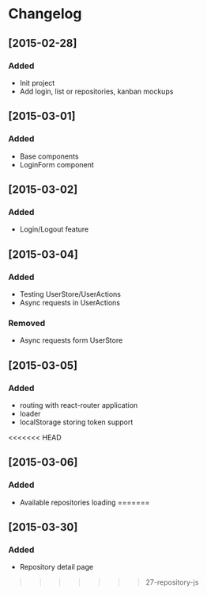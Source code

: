# Changelog

## [2015-02-28]

### Added

- Init project
- Add login, list or repositories, kanban mockups

## [2015-03-01]

### Added

- Base components
- LoginForm component


## [2015-03-02]

### Added

- Login/Logout feature

## [2015-03-04]

### Added

- Testing UserStore/UserActions
- Async requests in UserActions

### Removed

- Async requests form UserStore

## [2015-03-05]

### Added

- routing with react-router application
- loader
- localStorage storing token support

<<<<<<< HEAD
## [2015-03-06]

### Added

- Available repositories loading
=======
## [2015-03-30]

### Added

- Repository detail page
>>>>>>> 27-repository-js
